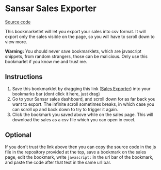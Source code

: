 # Sansar Sales Exporter

[Source code](https://github.com/darwinrecreant/sales-exporter)

This bookmarketlet will let you export your sales into csv format. It will export only the sales visible on the page, so you will have to scroll down to view more.

**Warning:** You should never save bookmarklets, which are javascript snippets, from random strangers, those can be malicious. Only use this bookmarlet if you know me and trust me.

## Instructions

1. Save this bookmarklet by dragging this link ([Sales Exporter](javascript:((t%2Ce)%3D%3E%7Bconst%20l%3De(%22table%20thead%20th%22).map(t%3D%3Et.textContent)%2Ca%3De(%22table%20tbody%20tr%22).map(t%3D%3E%5B%5D.slice.call(t.querySelectorAll(%22li%22)).map(t%3D%3Et.textContent).concat(%5Bt.lastElementChild.textContent%5D))%3Bl.push(%22Day%22)%3Bconst%20n%3D%5Bl%2C...a%5D.map((t%2Ce)%3D%3E%7Bconst%20l%3Dt%5B2%5D.split(%22%20%22)%5B0%5D.replace(%2F%5C%2F%2Fg%2C%22-%22)%3Breturn%20t%3Dt.map(t%3D%3E(t%3Dt.replace(%2F%22%2Fg%2C%27%22%22%27).replace(%2F%5E(-%7C%5C%2B%7C%40%7C%3D%7CS%5C%24)%2Fg%2C%22%22)).search(%2F%5B%23%22%2C%5Cn%5D%2F)%3E-1%3F%60%22%24%7Bt%7D%22%60%3At)%2Ce%26%26t.push(l)%2Ct.join(%22%2C%22)%7D).join(%22%5Cn%22)%3Bvar%20c%3D%22data%3Atext%2Fcsv%3Bcharset%3Dutf-8%2C%25EF%25BB%25BF%22%2BencodeURIComponent(n)%2Co%3Ddocument.createElement(%22a%22)%3Bo.setAttribute(%22href%22%2Cc)%2Co.setAttribute(%22download%22%2C%60sales_%24%7B(new%20Date).toISOString().split(%22T%22)%5B0%5D%7D.csv%60)%2Cdocument.body.appendChild(o)%2Co.click()%7D)(0%2Ct%3D%3E%5B%5D.slice.call(document.querySelectorAll(t)))%3B)) into your bookmarks bar (dont click it here, just drag)
2. Go to your Sansar sales dashboard, and scroll down for as far back you want to export. The infinite scroll sometimes breaks, in which case you can scroll up and back down to try to trigger it again.
3. Click the bookmark you saved above while on the sales page. This will download the sales as a csv file which you can open in excel.

## Optional

If you don't trust the link above then you can copy the source code in the js file in the repository provided at the top, save a bookmark on the sales page, edit the bookmark, write `javascript:` in the url bar of the bookmark, and paste the code after that text in the same url bar.
